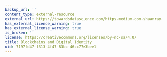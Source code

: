 ```yaml
---
backup_url: ''
content_type: external-resource
external_url: https://towardsdatascience.com/https-medium-com-shaanray-how-blockchains-will-solve-privacy-88944f3c67f0
has_external_licence_warning: true
has_external_license_warning: true
is_broken: ''
license: https://creativecommons.org/licenses/by-nc-sa/4.0/
title: Blockchains and Digital Identity
uid: 7197fd47-f313-4f47-83bc-46cc77e3bee1
---
```

